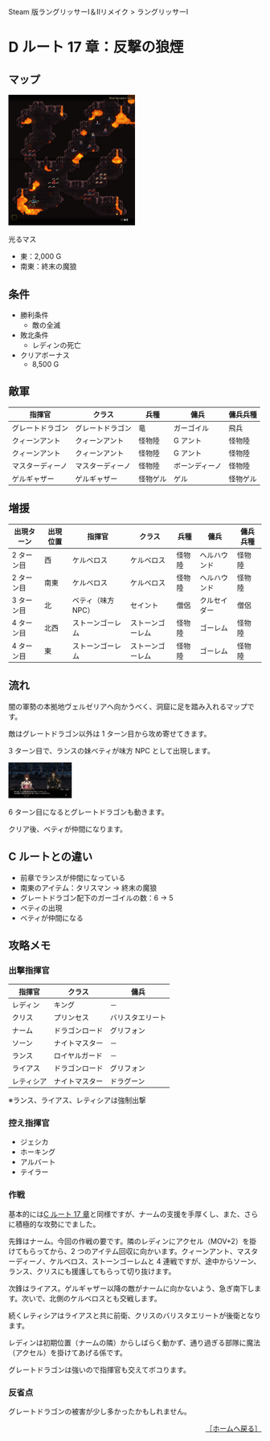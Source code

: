 Steam 版ラングリッサーⅠ＆Ⅱリメイク > ラングリッサーⅠ

# D ルート 17 章：反撃の狼煙

## マップ

<div>
  <img src="../images/Chapter17D/Map17D.jpg" width="50%">
</div>

光るマス
- 東：2,000 G
- 南東：終末の魔狼

## 条件

- 勝利条件
    - 敵の全滅
- 敗北条件
    - レディンの死亡
- クリアボーナス
    - 8,500 G

## 敵軍

|指揮官|クラス|兵種|傭兵|傭兵兵種|
|---|---|---|---|---|
|グレートドラゴン|グレートドラゴン|竜|ガーゴイル|飛兵|
|クィーンアント|クィーンアント|怪物陸|G アント|怪物陸|
|クィーンアント|クィーンアント|怪物陸|G アント|怪物陸|
|マスターディーノ|マスターディーノ|怪物陸|ボーンディーノ|怪物陸|
|ゲルギャザー|ゲルギャザー|怪物ゲル|ゲル|怪物ゲル|

## 増援

|出現ターン|出現位置|指揮官|クラス|兵種|傭兵|傭兵兵種|
|---|---|---|---|---|---|---|
|2 ターン目|西|ケルベロス|ケルベロス|怪物陸|ヘルハウンド|怪物陸|
|2 ターン目|南東|ケルベロス|ケルベロス|怪物陸|ヘルハウンド|怪物陸|
|3 ターン目|北|ベティ（味方 NPC）|セイント|僧侶|クルセイダー|僧侶|
|4 ターン目|北西|ストーンゴーレム|ストーンゴーレム|怪物陸|ゴーレム|怪物陸|
|4 ターン目|東|ストーンゴーレム|ストーンゴーレム|怪物陸|ゴーレム|怪物陸|

## 流れ

闇の軍勢の本拠地ヴェルゼリアへ向かうべく、洞窟に足を踏み入れるマップです。

敵はグレートドラゴン以外は 1 ターン目から攻め寄せてきます。

3 ターン目で、ランスの妹ベティが味方 NPC として出現します。
<div>
  <img src="../images/Chapter17D/Betty.jpg" width="25%">
</div>

6 ターン目になるとグレートドラゴンも動きます。

クリア後、ベティが仲間になります。

## C ルートとの違い

- 前章でランスが仲間になっている
- 南東のアイテム：タリスマン → 終末の魔狼
- グレートドラゴン配下のガーゴイルの数：6 → 5
- ベティの出現
- ベティが仲間になる

## 攻略メモ

### 出撃指揮官

|指揮官|クラス|傭兵|
|---|---|---|
|レディン|キング|－|
|クリス|プリンセス|バリスタエリート|
|ナーム|ドラゴンロード|グリフォン|
|ソーン|ナイトマスター|－|
|ランス|ロイヤルガード|－|
|ライアス|ドラゴンロード|グリフォン|
|レティシア|ナイトマスター|ドラグーン|

※ランス、ライアス、レティシアは強制出撃

### 控え指揮官

- ジェシカ
- ホーキング
- アルバート
- テイラー

### 作戦

基本的には[C ルート 17 章](Chapter17C.md)と同様ですが、ナームの支援を手厚くし、また、さらに積極的な攻勢にでました。

先鋒はナーム。今回の作戦の要です。隣のレディンにアクセル（MOV+2）を掛けてもらってから、2 つのアイテム回収に向かいます。クィーンアント、マスターディーノ、ケルベロス、ストーンゴーレムと 4 連戦ですが、途中からソーン、ランス、クリスにも援護してもらって切り抜けます。

次鋒はライアス。ゲルギャザー以降の敵がナームに向かないよう、急ぎ南下します。次いで、北側のケルベロスとも交戦します。

続くレティシアはライアスと共に前衛、クリスのバリスタエリートが後衛となります。

レディンは初期位置（ナームの隣）からしばらく動かず、通り過ぎる部隊に魔法（アクセル）を掛けてあげる係です。

グレートドラゴンは強いので指揮官も交えてボコります。

### 反省点

グレートドラゴンの被害が少し多かったかもしれません。

<div align="right">
  <a href="../README.md">［ホームへ戻る］</a>
</div>
